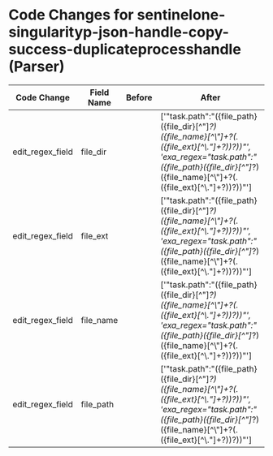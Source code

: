 # Code Changes for sentinelone-singularityp-json-handle-copy-success-duplicateprocesshandle (Parser)

| Code Change | Field Name | Before | After |
|-------------|------------|--------|-------|
| edit_regex_field | file_dir |  | ['"task\.path":"({file_path}({file_dir}[^"]*?)({file_name}[^\\"]+?(\.({file_ext}[^\\."]+?))?))"', 'exa_regex="task\.path":"({file_path}({file_dir}[^"]*?)({file_name}[^\\"]+?(\.({file_ext}[^\\."]+?))?))"'] |
| edit_regex_field | file_ext |  | ['"task\.path":"({file_path}({file_dir}[^"]*?)({file_name}[^\\"]+?(\.({file_ext}[^\\."]+?))?))"', 'exa_regex="task\.path":"({file_path}({file_dir}[^"]*?)({file_name}[^\\"]+?(\.({file_ext}[^\\."]+?))?))"'] |
| edit_regex_field | file_name |  | ['"task\.path":"({file_path}({file_dir}[^"]*?)({file_name}[^\\"]+?(\.({file_ext}[^\\."]+?))?))"', 'exa_regex="task\.path":"({file_path}({file_dir}[^"]*?)({file_name}[^\\"]+?(\.({file_ext}[^\\."]+?))?))"'] |
| edit_regex_field | file_path |  | ['"task\.path":"({file_path}({file_dir}[^"]*?)({file_name}[^\\"]+?(\.({file_ext}[^\\."]+?))?))"', 'exa_regex="task\.path":"({file_path}({file_dir}[^"]*?)({file_name}[^\\"]+?(\.({file_ext}[^\\."]+?))?))"'] |